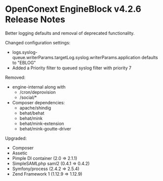 # OpenConext EngineBlock v4.2.6 Release Notes #

Better logging defaults and removal of deprecated functionality.

Changed configuration settings:
* logs.syslog-queue.writerParams.targetLog.syslog.writerParams.application defaults to "EBLOG"
* Added a Priority filter to queued syslog filter with priority 7

Removed:
* engine-internal along with
    * /cron/deprovision
    * /social/*
* Composer dependencies:
    * apache/shindig
    * behat/behat
    * behat/mink
    * behat/mink-extension
    * behat/mink-goutte-driver
    
Upgraded:
* Composer
* Assetic
* Pimple DI container (2.0 => 2.1.1)
* SimpleSAMLphp saml2 (0.4.1 => 0.4.2)
* Symfony/process (2.4.2 => 2.5.4)
* Zend Framework 1 (1.12.9 => 1.12.9)

